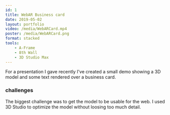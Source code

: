 ```yaml
---
id: 1
title: WebAR Business card
date: 2019-05-02
layout: portfolio
video: /media/WebARCard.mp4
poster: /media/WebARCard.png
format: stacked
tools: 
    - A-Frame
    - 8th Wall
    - 3D Studio Max
---
```


For a presentation I gave recently I've created a small demo showing a 3D model and some text rendered over a business card.

### challenges

The biggest challenge was to get the model to be usable for the web. I used 3D Studio to optimize the model without loosing too much detail.
